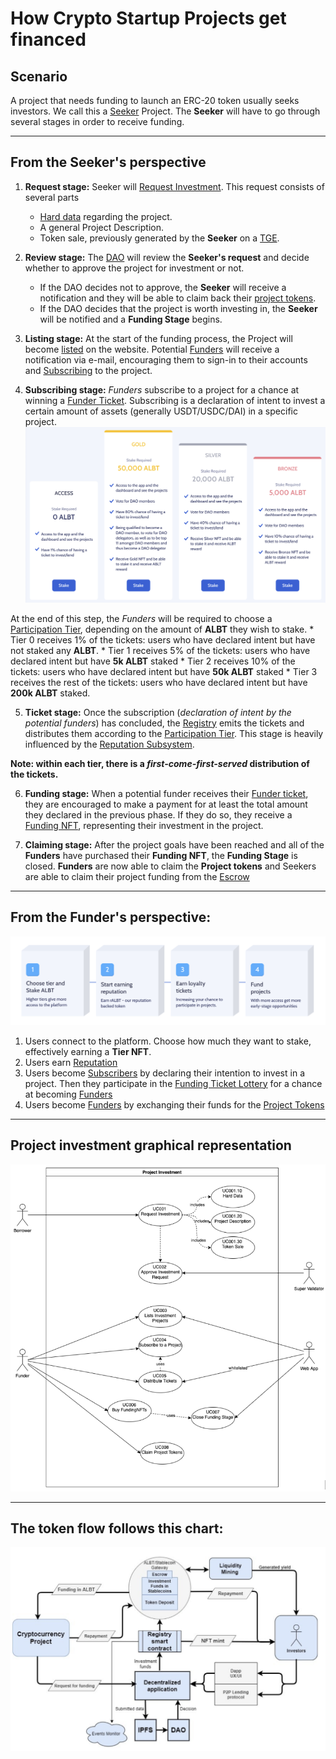 # How Crypto Startup Projects get financed

## Scenario
A project that needs funding to launch an ERC-20 token usually seeks investors. We call this a [Seeker](Glossary.md) Project. The **Seeker** will have to go through several stages in order to receive funding.

---

## From the Seeker's perspective

1. **Request stage:** Seeker will [Request Investment](Glossary.md). This request consists of several parts
    * [Hard data](Glossary.md) regarding the project.
    * A general Project Description.
    * Token sale, previously generated by the **Seeker** on a [TGE](Glossary.md).

2. **Review stage:** The [DAO](DAO.md) will review the **Seeker's request** and decide whether to approve the project for investment or not.
    * If the DAO decides not to approve, the **Seeker** will receive a notification and they will be able to claim back their [project tokens](Glossary.md).
    * If the DAO decides that the project is worth investing in, the **Seeker** will be notified and a **Funding Stage** begins.

3. **Listing stage:** At the start of the funding process, the Project will become [listed](Glossary.md) on the website. Potential [Funders](Glossary.md) will receive a notification via e-mail, encouraging them to sign-in to their accounts and [Subscribing](Glossary.md) to the project.

4. **Subscribing stage:** *Funders* subscribe to a project for a chance at winning a [Funder Ticket](Glossary.md). Subscribing is a declaration of intent to invest a certain amount of assets (generally USDT/USDC/DAI) in a specific project.
![Stake Tiers](img/stakeTiers.png)

At the end of this step, the *Funders* will be required to choose a [Participation Tier](Glossary.md), depending on the amount of **ALBT** they wish to stake.
    * Tier 0 receives 1% of the tickets: users who have declared intent but have not staked any **ALBT**.
    * Tier 1 receives 5% of the tickets: users who have declared intent but have **5k ALBT** staked
    * Tier 2 receives 10% of the tickets: users who have declared intent but have **50k ALBT** staked
    * Tier 3 receives the rest of the tickets: users who have declared intent but have **200k ALBT** staked.

5. **Ticket stage:** Once the subscription (*declaration of intent by the potential funders*) has concluded, the [Registry](Glossary.md) emits the tickets and distributes them according to the [Participation Tier](Glossary.md). This stage is heavily influenced by the [Reputation Subsystem](RALBT.md).

**Note: within each tier, there is a *first-come-first-served* distribution of the tickets.**


6. **Funding stage:** When a potential funder receives their [Funder ticket](Glossary.md), they are encouraged to make a payment for at least the total amount they declared in the previous phase. If they do so, they receive a [Funding NFT](Glossary.md), representing their investment in the project.

7. **Claiming stage:** After the project goals have been reached and all of the **Funders** have purchased their **Funding NFT**, the **Funding Stage** is closed. **Funders** are now able to claim the **Project tokens** and Seekers are able to claim their project funding from the [Escrow](Glossary.md)

---

## From the Funder's perspective:

![Fund Process](img/fundProcess.png)

1. Users connect to the platform. Choose how much they want to stake, effectively earning a **Tier NFT**.
2. Users earn [Reputation](Glossary.md)
3. Users become [Subscribers](Glossary.md) by declaring their intention to invest in a project. Then they participate in the [Funding Ticket Lottery](Glossary.md) for a chance at becoming [Funders](Glossary.md)
4. Users become [Funders](Glossary.md) by exchanging their funds for the [Project Tokens](Glossary.md)


---

## Project investment graphical representation

![Seeker-to-investment](img/projectFunding.png)

---

## The token flow follows this chart:

![FinanceFLowChart](img/financeFlow.png)


